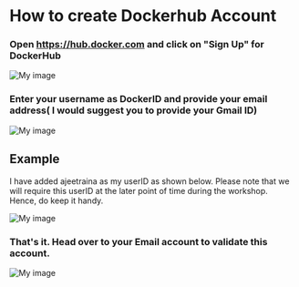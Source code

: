 # How to create Dockerhub Account

### Open https://hub.docker.com and click on "Sign Up" for DockerHub

![My image](https://github.com/nholuongut/dockerlabs/blob/master/workshop/docker/dockerhub1.png)

### Enter your username as DockerID and provide your email address( I would suggest you to provide your Gmail ID)

![My image](https://github.com/nholuongut/dockerlabs/blob/master/workshop/docker/dockerhub2.png)

## Example

I have added ajeetraina as my userID as shown below. Please note that we will require this userID at the later point of time during the workshop. Hence, do keep it handy.

![My image](https://github.com/nholuongut/dockerlabs/blob/master/workshop/docker/dockerhub3.png)

### That's it. Head over to your Email account to validate this account.


![My image](https://github.com/nholuongut/dockerlabs/blob/master/workshop/docker/dockerhub4.png)


